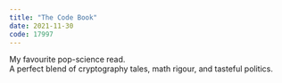 ```yaml
---
title: "The Code Book"
date: 2021-11-30
code: 17997
---
```

My favourite pop-science read.\
A perfect blend of cryptography tales, math rigour, and tasteful politics.